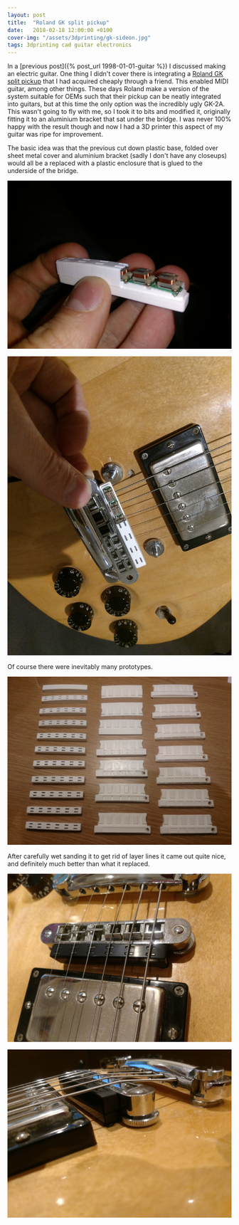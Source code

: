 ```yaml
---
layout: post
title:  "Roland GK split pickup"
date:   2018-02-18 12:00:00 +0100
cover-img: "/assets/3dprinting/gk-sideon.jpg"
tags: 3dprinting cad guitar electronics
---
```

In a [previous post]({% post_url 1998-01-01-guitar %}) I discussed making an electric guitar. One thing I didn't cover there is integrating a [Roland GK split pickup](https://www.musewiki.org/Roland_GK-2A_Guitar_Synthesizer_Driver) that I had acquired cheaply through a friend. This enabled MIDI guitar, among other things. These days Roland make a version of the system suitable for OEMs such that their pickup can be neatly integrated into guitars, but at this time the only option was the incredibly ugly GK-2A. This wasn't going to fly with me, so I took it to bits and modified it, originally fitting it to an aluminium bracket that sat under the bridge. I was never 100% happy with the result though and now I had a 3D printer this aspect of my guitar was ripe for improvement.

The basic idea was that the previous cut down plastic base, folded over sheet metal cover and aluminium bracket (sadly I don't have any closeups) would all be a replaced with a plastic enclosure that is glued to the underside of the bridge.

![GK Half](/assets/3dprinting/gk-half.jpg)

![GK Half on Guitar](/assets/3dprinting/gk-half-guitar.jpg)

Of course there were inevitably many prototypes.

![GK Prototypes](/assets/3dprinting/gk-prototypes.jpg)

After carefully wet sanding it to get rid of layer lines it came out quite nice, and definitely much better than what it replaced.

![GK Front](/assets/3dprinting/gk-front.jpg)

![GK Side On](/assets/3dprinting/gk-sideon.jpg)
